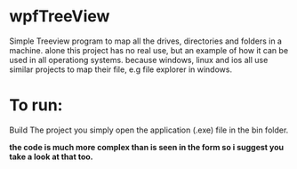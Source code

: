# wpfTreeView
Simple Treeview program to map all the drives, directories and folders in a machine.
alone this project has no real use, but an example of how it can be used in all operationg systems.
because windows, linux and ios all use similar projects to map their file, e.g file explorer in windows. 

# To run:
Build The project
you simply open the application (.exe) file in the bin folder.

**the code is much more complex than is seen in the form so i suggest you take a look at that too.**
